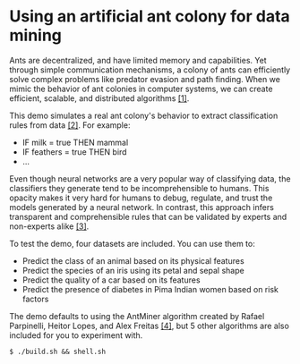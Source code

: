 # Using an artificial ant colony for data mining

Ants are decentralized, and have limited memory and capabilities. Yet through simple communication mechanisms, a colony of ants can efficiently solve complex problems like predator evasion and path finding. When we mimic the behavior of ant colonies in computer systems, we can create efficient, scalable, and distributed algorithms [[1]](https://link.springer.com/content/pdf/10.1007%2Fs10994-010-5216-5.pdf).

This demo simulates a real ant colony's behavior to extract classification rules from data [[2]](https://sourceforge.net/projects/myra). For example:

+ IF milk = true THEN mammal
+ IF feathers = true THEN bird
+ ...

Even though neural networks are a very popular way of classifying data, the classifiers they generate tend to be incomprehensible to humans. This opacity makes it very hard for humans to debug, regulate, and trust the models generated by a neural network. In contrast, this approach infers transparent and comprehensible rules that can be validated by experts and non-experts alike [[3]](http://mat.uab.cat/~alseda/MasterOpt/Martens&al2007.pdf).

To test the demo, four datasets are included. You can use them to:

+ Predict the class of an animal based on its physical features
+ Predict the species of an iris using its petal and sepal shape
+ Predict the quality of a car based on its features
+ Predict the presence of diabetes in Pima Indian women based on risk factors

The demo defaults to using the AntMiner algorithm created by Rafael Parpinelli, Heitor Lopes, and Alex Freitas [[4]](https://pdfs.semanticscholar.org/1dda/f3c02774f56dba35334c48fbc62f19b9cc14.pdf), but 5 other algorithms are also included for you to experiment with.


```
$ ./build.sh && shell.sh
```
